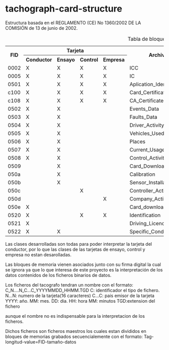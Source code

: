 # tachograph-card-structure


Estructura basada en el REGLAMENTO (CE) No 1360/2002 DE LA COMISIÓN de 13 de junio de 2002.



<table>
  <caption>Tabla de bloques de memoria</caption>
  <tr>
    <th rowspan="2">FID</th>
    <th colspan="4">Tarjeta</th>
    <th rowspan="2">Archivo</th>
    <th rowspan="2">Clase java</th>
    <th>Observaciones</th>
  </tr>
  <tr>
    <th>Conductor</th>
    <th>Ensayo</th>
    <th>Control</th>
    <th>Empresa</th>
  </tr>
  <tr>
    <td>0002</td> <td>X</td> <td>X</td> <td>X</td> <td>X</td> <td>ICC</td> <td>CardIccIdentification</td>
  </tr>
  <tr>
    <td>0005</td> <td>X</td> <td>X</td> <td>X</td> <td>X</td> <td>IC</td> <td>CardChipApplicationIdentification</td>
  </tr>
  <tr>
    <td>0501</td> <td>X</td> <td>X</td> <td>X</td> <td>X</td> <td>Aplication_Identification</td> <td>DriverCardApplicationIdentification</td>
  </tr>
  <tr>
    <td>c100</td> <td>X</td> <td>X</td> <td>X</td> <td>X</td> <td>Card_Certificate/td> <td>CardCertificate</td>
  </tr>
  <tr>
    <td>c108</td> <td>X</td> <td>X</td> <td>X</td> <td>X</td> <td>CA_Certificate</td> <td>MemberStateCertificate</td>
  </tr>
  <tr>
    <td>0502</td> <td>X</td> <td>X</td> <td></td> <td></td> <td>Events_Data</td> <td>CardEventData</td>
  </tr>
  <tr>
    <td>0503</td> <td>X</td> <td>X</td> <td></td> <td></td> <td>Faults_Data</td> <td>CardEventData</td>
  </tr>
  <tr>
    <td>0504</td> <td>X</td> <td>X</td> <td></td> <td></td> <td>Driver_Activity_Data</td> <td>CardDriverActivity</td>
  </tr>
  <tr>
    <td>0505</td> <td>X</td> <td>X</td> <td></td> <td></td> <td>Vehicles_Used</td> <td>CardVehiclesUsed</td>
  </tr>
  <tr>
    <td>0506</td> <td>X</td> <td>X</td> <td></td> <td></td> <td>Places</td> <td>CardPlaceDailyWorkPeriod</td>
  </tr>
  <tr>
    <td>0507</td> <td>X</td> <td>X</td> <td></td> <td></td> <td>Current_Usage</td> <td>CardCurrentUse</td>
  </tr>
  <tr>
    <td>0508</td> <td>X</td> <td>X</td> <td></td> <td></td> <td>Control_Activity_Data</td> <td>CardControlActivityDataRecord</td>
  </tr>
  <tr>
    <td>0509</td> <td></td> <td>X</td> <td></td> <td></td> <td>Card_Download</td> <td>NoOfCalibrationsSinceDownload</td><td>sin desarrollar</td>
  </tr>
  <tr>
    <td>050a</td> <td></td> <td>X</td> <td></td> <td></td> <td>Calibration</td> <td>WorkshopCardCalibrationData</td><td>sin desarrollar</td>
  </tr>
  <tr>
    <td>050b</td> <td></td> <td>X</td> <td></td> <td></td> <td>Sensor_Installation_data</td> <td>SensorInstallationSecData</td><td>sin desarrollar</td>
  </tr>  
  <tr>
    <td>050c</td> <td></td> <td></td> <td>X</td> <td></td> <td>Controller_Activity_Data</td> <td>ControlCardControlActivityData</td><td>sin desarrollar</td>
  </tr>
  <tr>
    <td>050d</td> <td></td> <td></td> <td></td> <td>X</td> <td>Company_Activity_Data</td> <td>CompanyActivityData</td><td>sin desarrollar</td>
  </tr>
  <tr>
    <td>050e</td> <td>X</td> <td></td> <td></td> <td></td> <td>Card_download</td> <td>LastCardDownload</td>
  </tr>
  <tr>
    <td>0520</td> <td>X</td> <td></td> <td>X</td> <td>X</td> <td>Identification</td> <td>Identification</td>
  </tr>
  <tr>
    <td>0521</td> <td>X</td> <td></td> <td></td> <td></td> <td>Driving_Licence_Info</td> <td>CardDrivingLicenceInformation</td>
  </tr>
  <tr>
    <td>0522</td> <td>X</td> <td>X</td> <td></td> <td></td> <td>Specific_Conditions</td> <td>SpecificConditionRecord</td>
  </tr>
</table>

  
  
  
  Las clases desarrolladas son todas para poder interpretar la tarjeta del conductor, por lo que las clases de 
  las tarjetas de ensayo, control y empresa no estan desarolladas.

  Las bloques de memoria vienen asociados junto con su firma digital la cual se ignora ya que lo que interesa de este
  proyecto es la interpretación de los datos contenidos de los ficheros binarios de datos.
  
  Los ficheros del tacografo tendran un nombre con el formato: 
  C_N....N_C...C_YYYYMMDD_HHMM.TGD
  C: identificador el tipo de fichero.
  N...N: numero de la tarjeta(16 caracteres)
  C...C: pais emisor de la tarjeta
  YYYY: año.
  MM: mes.
  DD: dia.
  HH: hora
  MM: minutos
  TGD:extension del fichero
  
  aunque el nombre no es indispensable para la interpretacion de los ficheros.
  
  Dichos ficheros son ficheros maestros los cuales estan divididos en bloques de memorias grabados secuencialemente
  con el formato:
  Tag-longitud-value=FID-tamaño-datos
  
